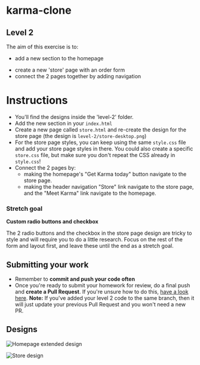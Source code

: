 # karma-clone
## Level 2
The aim of this exercise is to:
+  add a new section to the homepage
-  create a new 'store' page with an order form
-  connect the 2 pages together by adding navigation

# Instructions

- You'll find the designs inside the 'level-2' folder.
- Add the new section in your `index.html`
- Create a new page called `store.html` and re-create the design for the store page (the design is `level-2/store-desktop.png`)
- For the store page styles, you can keep using the same `style.css` file and add your store page styles in there.
You could also create a specific `store.css` file, but make sure you don't repeat the CSS already in `style.css`! 
- Connect the 2 pages by:
  - making the homepage's "Get Karma today" button navigate to the store page.
  - making the header navigation "Store" link navigate to the store page, and the "Meet Karma" link navigate to the homepage.

### Stretch goal

**Custom radio buttons and checkbox**

The 2 radio buttons and the checkbox in the store page design are tricky to style and will require you to do a little research. Focus on the rest of the form and layout first, and leave these until the end as a stretch goal.

## Submitting your work
 - Remember to **commit and push your code often**
 - Once you're ready to submit your homework for review, do a final push and **create a Pull Request**. If you're unsure how to do this, [have a look here](https://syllabus.codeyourfuture.io/git/cheatsheet/#i-want-to-send-my-code-to-volunteers-pushing).
 **Note:** If you've added your level 2 code to the same branch, then it will just update your previous Pull Request and you won't need a new PR.

## Designs

![Homepage extended design](./homepage-desktop-extended.png)

![Store design](./store-desktop.png)

